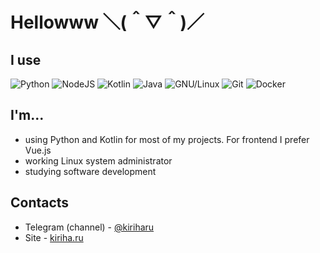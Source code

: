 # Hellowww ＼(＾▽＾)／

## I use
![Python](https://img.shields.io/badge/-Python-3572a5?style=flat-square&logo=python&logoColor=white) 
![NodeJS](https://img.shields.io/badge/-Node.JS-026E00?style=flat-square&logo=node.js&logoColor=white) 
![Kotlin](https://img.shields.io/badge/-Kotlin-964b00?style=flat-square&logo=kotlin&logoColor=white)
![Java](https://img.shields.io/badge/-Java-ffbf00?style=flat-square&logo=java&logoColor=white)
![GNU/Linux](https://img.shields.io/badge/-GNU/Linux-1793D1?style=flat-square&logo=linux&logoColor=white) 
![Git](https://img.shields.io/badge/-Git-F44D27?style=flat-square&logo=git&logoColor=white) 
![Docker](https://img.shields.io/badge/-Docker-24B8EB?style=flat-square&logo=docker&logoColor=white) 

## I'm...
* using Python and Kotlin for most of my projects. For frontend I prefer Vue.js
* working Linux system administrator
* studying software development

## Contacts
* Telegram (channel) - [@kiriharu](https://t.me/kiriharu)
* Site - [kiriha.ru](https://kiriha.ru)
